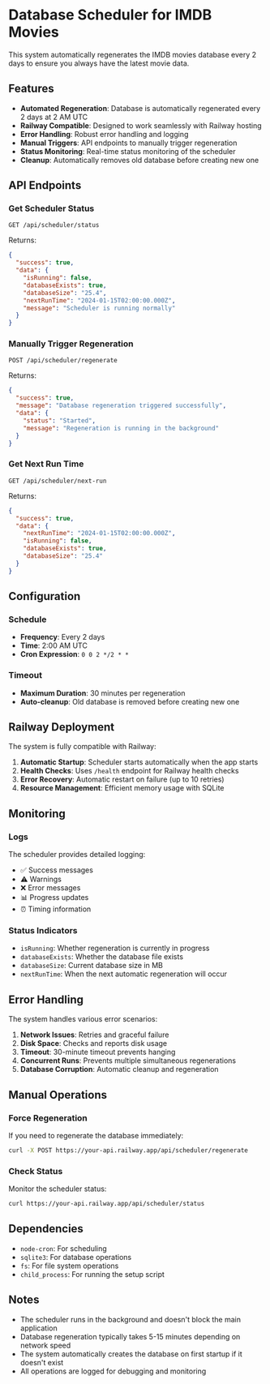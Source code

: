 # Database Scheduler for IMDB Movies

This system automatically regenerates the IMDB movies database every 2 days to ensure you always have the latest movie data.

## Features

- **Automated Regeneration**: Database is automatically regenerated every 2 days at 2 AM UTC
- **Railway Compatible**: Designed to work seamlessly with Railway hosting
- **Error Handling**: Robust error handling and logging
- **Manual Triggers**: API endpoints to manually trigger regeneration
- **Status Monitoring**: Real-time status monitoring of the scheduler
- **Cleanup**: Automatically removes old database before creating new one

## API Endpoints

### Get Scheduler Status
```
GET /api/scheduler/status
```

Returns:
```json
{
  "success": true,
  "data": {
    "isRunning": false,
    "databaseExists": true,
    "databaseSize": "25.4",
    "nextRunTime": "2024-01-15T02:00:00.000Z",
    "message": "Scheduler is running normally"
  }
}
```

### Manually Trigger Regeneration
```
POST /api/scheduler/regenerate
```

Returns:
```json
{
  "success": true,
  "message": "Database regeneration triggered successfully",
  "data": {
    "status": "Started",
    "message": "Regeneration is running in the background"
  }
}
```

### Get Next Run Time
```
GET /api/scheduler/next-run
```

Returns:
```json
{
  "success": true,
  "data": {
    "nextRunTime": "2024-01-15T02:00:00.000Z",
    "isRunning": false,
    "databaseExists": true,
    "databaseSize": "25.4"
  }
}
```

## Configuration

### Schedule
- **Frequency**: Every 2 days
- **Time**: 2:00 AM UTC
- **Cron Expression**: `0 0 2 */2 * *`

### Timeout
- **Maximum Duration**: 30 minutes per regeneration
- **Auto-cleanup**: Old database is removed before creating new one

## Railway Deployment

The system is fully compatible with Railway:

1. **Automatic Startup**: Scheduler starts automatically when the app starts
2. **Health Checks**: Uses `/health` endpoint for Railway health checks
3. **Error Recovery**: Automatic restart on failure (up to 10 retries)
4. **Resource Management**: Efficient memory usage with SQLite

## Monitoring

### Logs
The scheduler provides detailed logging:
- ✅ Success messages
- ⚠️ Warnings
- ❌ Error messages
- 📊 Progress updates
- ⏰ Timing information

### Status Indicators
- `isRunning`: Whether regeneration is currently in progress
- `databaseExists`: Whether the database file exists
- `databaseSize`: Current database size in MB
- `nextRunTime`: When the next automatic regeneration will occur

## Error Handling

The system handles various error scenarios:

1. **Network Issues**: Retries and graceful failure
2. **Disk Space**: Checks and reports disk usage
3. **Timeout**: 30-minute timeout prevents hanging
4. **Concurrent Runs**: Prevents multiple simultaneous regenerations
5. **Database Corruption**: Automatic cleanup and regeneration

## Manual Operations

### Force Regeneration
If you need to regenerate the database immediately:

```bash
curl -X POST https://your-api.railway.app/api/scheduler/regenerate
```

### Check Status
Monitor the scheduler status:

```bash
curl https://your-api.railway.app/api/scheduler/status
```

## Dependencies

- `node-cron`: For scheduling
- `sqlite3`: For database operations
- `fs`: For file system operations
- `child_process`: For running the setup script

## Notes

- The scheduler runs in the background and doesn't block the main application
- Database regeneration typically takes 5-15 minutes depending on network speed
- The system automatically creates the database on first startup if it doesn't exist
- All operations are logged for debugging and monitoring

